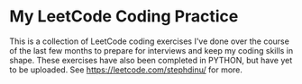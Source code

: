 # My LeetCode Coding Practice

This is a collection of LeetCode coding exercises I've done over the course of the last few months to prepare for interviews and keep my coding skills in shape. 
These exercises have also been completed in PYTHON, but have yet to be uploaded. See https://leetcode.com/stephdinu/ for more.
